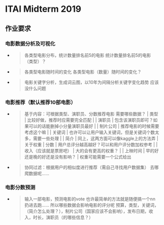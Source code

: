 # ITAI Midterm 2019

## 作业要求

### 电影数据分析及可视化

- > 各类型电影分布，统计数量排名前5的电影
  统计数量排名前5的电影（类型）？
- > 各类型电影随时间的变化
  各类型电影（数量）随时间的变化？
- > 电影关键字分析，生成词云图，以10年为间隔分析关键字变化趋势
  应该没什么问题

### 电影推荐（默认推荐10部电影）

- > 基于内容：可根据类型、演职员、分数推荐电影
  需要哪些数据？
  | 类型 | 比较好做，推荐时应需要完全匹配 |
  | 演职员 | 包含该演职员即可？如果可以的话能删掉小分量演职员最好 |
  | 制片公司 | 推荐电影的时候需要考虑这个嘛 |
  | 关键词 | 也许可以让用户输入关键词，但是关键词个数太多，需要一些处理 |
  | 简介 | 同上，这两方面可以像kaggle上的方法弄 |
  关于权重
  | 分数 | 用户总评分越高越好？可以和用户评分数加权参考 |
  | 收入（应该就是票房吧） | 大的会有更高的权重？ |
  | 上映时间 | 早的好还是晚的好还是没有影响？ |
  权重可能需要一个公式给出
- > 协同过滤：根据用户的相似度进行推荐（需自己寻找用户数据集）
  去哪爬数据呢……

### 电影分数预测

- > 输入一部电影，预测电影的vote
  也许最简单的方法就是随便搞一个nn扔进去跑……
  所以哪些数据会影响电影的评分呢
  预算，类型，关键词，（简介怎么处理？），制片公司（国家应该不会影响），发布日期，收入，时长，演职员（的哪些信息？）
